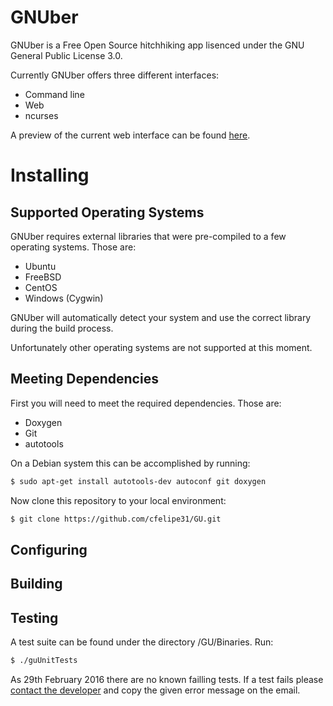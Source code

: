 # GNUber

GNUber is a Free Open Source hitchhiking app lisenced under the GNU General Public License 3.0.

Currently GNUber offers three different interfaces:

  - Command line
  - Web
  - ncurses

A preview of the current web interface can be found [here](http://www2.del.ufrj.br/~carlos.oliveira/GU/index_en-us.html). 

# Installing

## Supported Operating Systems

GNUber requires external libraries that were pre-compiled to a few operating systems. Those are:

- Ubuntu
- FreeBSD
- CentOS
- Windows (Cygwin)

GNUber will automatically detect your system and use the correct library during the build process.

Unfortunately other operating systems are not supported at this moment.

## Meeting Dependencies

First you will need to meet the required dependencies. Those are:

- Doxygen
- Git
- autotools

On a Debian system this can be accomplished by running:

```sh
$ sudo apt-get install autotools-dev autoconf git doxygen
```

Now clone this repository to your local environment:

```sh
$ git clone https://github.com/cfelipe31/GU.git
```

## Configuring

## Building

## Testing

A test suite can be found under the directory /GU/Binaries. Run:

```sh
$ ./guUnitTests
```

As 29th February 2016 there are no known failling tests. If a test fails please [contact the developer](mailto:cfelipe.domingues@gmail.com) and copy the given error message on the email. 
